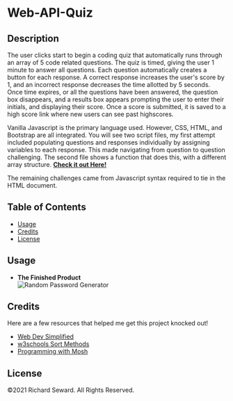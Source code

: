 # Web-API-Quiz

## Description
The user clicks start to begin a coding quiz that automatically runs through an array of 5 code related questions. The quiz is timed, giving the user 1 minute to answer all questions. Each question automatically creates a button for each response. A correct response increases the user's score by 1, and an incorrect response decreases the time allotted by 5 seconds. Once time expires, or all the questions have been answered, the question box disappears, and a results box appears prompting the user to enter their initials, and displaying their score. Once a score is submitted, it is saved to a high score link where new users can see past highscores. 

Vanilla Javascript is the primary language used. However, CSS, HTML, and Bootstrap are all integrated. You will see two script files, my first attempt included populating questions and responses individually by assigning variables to each response. This made navigating from question to question challenging. The second file shows a function that does this, with a different array structure.
**[Check it out Here!](https://raseward14.github.io/Password-Generator/)**

The remaining challenges came from Javascript syntax required to tie in the HTML document.

## Table of Contents
* [Usage](#usage)
* [Credits](#credits)
* [License](#license)

## Usage
* **The Finished Product**  
![Random Password Generator](assets/images/randompasswordgenerator.png)

## Credits
Here are a few resources that helped me get this project knocked out!
* [Web Dev Simplified](https://www.youtube.com/watch?v=riDzcEQbX6k&t=1101s)
* [w3schools Sort Methods](https://www.w3schools.com/jsref/jsref_sort.asp)
* [Programming with Mosh](https://www.youtube.com/watch?v=N8ap4k_1QEQ)

## License
©2021 Richard Seward. All Rights Reserved.
